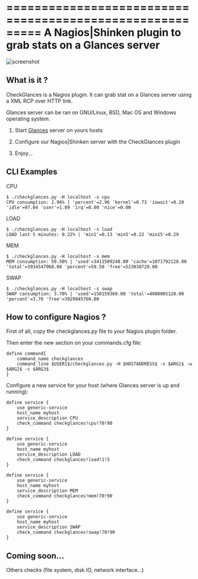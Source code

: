 =========================================================
A Nagios|Shinken plugin to grab stats on a Glances server
=========================================================

![screenshot](https://github.com/nicolargo/checkglances/raw/master/doc/checkglances.png)

## What is it ?

CheckGlances is a Nagios plugin. It can grab stat on a Glances server using a XML RCP over HTTP link.

Glances server can be ran on GNU/Linux, BSD, Mac OS and Windows operating system.

1) Start [Glances](http://nicolargo.github.com/glances/) server on yours hosts

2) Configure our Nagios|Shinken server with the CheckGlances plugin

3) Enjoy...

## CLI Examples

CPU

    $ ./checkglances.py -H localhost -s cpu
    CPU consumption: 2.96% | 'percent'=2.96 'kernel'=0.73 'iowait'=0.20 'idle'=97.04 'user'=1.89 'irq'=0.00 'nice'=0.00

LOAD

    $ ./checkglances.py -H localhost -s load
    LOAD last 5 minutes: 0.22% | 'min1'=0.13 'min5'=0.22 'min15'=0.29

MEM

    $ ./checkglances.py -H localhost -s mem
    MEM consumption: 59.50% | 'used'=3411509248.00 'cache'=1071792128.00 'total'=3934547968.00 'percent'=59.50 'free'=523038720.00

SWAP

    $ ./checkglances.py -H localhost -s swap
    SWAP consumption: 3.70% | 'used'=150159360.00 'total'=4080005120.00 'percent'=3.70 'free'=3929845760.00

## How to configure Nagios ?

First of all, copy the checkglances.py file to your Nagios plugin folder.

Then enter the new section on your commands.cfg file:

    define command{
        command_name checkglances
        command_line $USER1$/checkglances.py -H $HOSTADDRESS$ -s $ARG1$ -w $ARG2$ -c $ARG3$
    }
    
Configure a new service for your host (where Glances server is up and running):

    define service {
        use generic-service
        host_name myhost
        service_description CPU
        check_command checkglances!cpu!70!90
    }

    define service {
        use generic-service
        host_name myhost
        service_description LOAD
        check_command checkglances!load!1!5
    }

    define service {
        use generic-service
        host_name myhost
        service_description MEM
        check_command checkglances!mem!70!90
    }

    define service {
        use generic-service
        host_name myhost
        service_description SWAP
        check_command checkglances!swap!70!90
    }

## Coming soon...

Others checks (file system, disk IO, network interface...)
